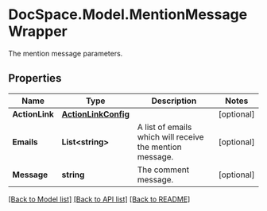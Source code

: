 # DocSpace.Model.MentionMessageWrapper
The mention message parameters.

## Properties

Name | Type | Description | Notes
------------ | ------------- | ------------- | -------------
**ActionLink** | [**ActionLinkConfig**](.md) |  | [optional] 
**Emails** | **List&lt;string&gt;** | A list of emails which will receive the mention message. | [optional] 
**Message** | **string** | The comment message. | [optional] 

[[Back to Model list]](../README.md#documentation-for-models) [[Back to API list]](../README.md#documentation-for-api-endpoints) [[Back to README]](../README.md)


